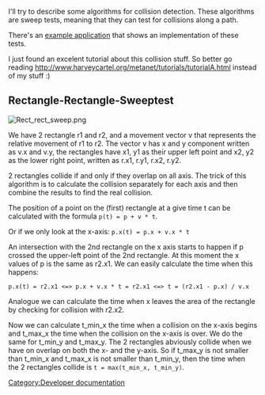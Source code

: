 I'll try to describe some algorithms for collision detection. These algorithms are sweep tests, meaning that they can test for collisions along a path.

There's an [example application](Collision_test_app "wikilink") that shows an implementation of these tests.

I just found an excelent tutorial about this collision stuff. So better go reading <http://www.harveycartel.org/metanet/tutorials/tutorialA.html> instead of my stuff :)

Rectangle-Rectangle-Sweeptest
-----------------------------

![](Rect_rect_sweep.png "Rect_rect_sweep.png")

We have 2 rectangle r1 and r2, and a movement vector v that represents the relative movement of r1 to r2. The vector v has x and y component written as v.x and v.y, the rectangles have x1, y1 as their upper left point and x2, y2 as the lower right point, written as r.x1, r.y1, r.x2, r.y2.

2 rectangles collide if and only if they overlap on all axis. The trick of this algorithm is to calculate the collision separately for each axis and then combine the results to find the real collision.

The position of a point on the (first) rectangle at a give time t can be calculated with the formula `p(t) = p + v * t`.

Or if we only look at the x-axis: `p.x(t) = p.x + v.x * t`

An intersection with the 2nd rectangle on the x axis starts to happen if p crossed the upper-left point of the 2nd rectangle. At this moment the x values of p is the same as r2.x1. We can easily calculate the time when this happens:

  
`p.x(t) = r2.x1 <=> p.x + v.x * t = r2.x1 <=> t = (r2.x1 - p.x) / v.x`

Analogue we can calculate the time when x leaves the area of the rectangle by checking for collision with r2.x2.

Now we can calculate t\_min\_x the time when a collision on the x-axis begins and t\_max\_x the time when the collision on the x-axis is over. We do the same for t\_min\_y and t\_max\_y. The 2 rectangles abviously collide when we have on overlap on both the x- and the y-axis. So if t\_max\_y is not smaller than t\_min\_x and t\_max\_x is not smaller than t\_min\_y, then the time when the 2 rectangles collide is `t = max(t_min_x, t_min_y)`.

[Category:Developer documentation](Category:Developer_documentation "wikilink")

